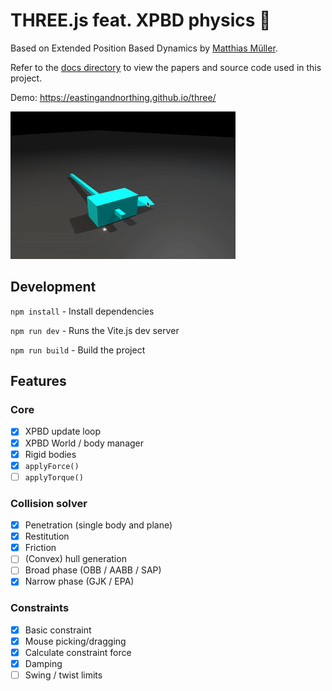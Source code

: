 # THREE.js feat. XPBD physics 🌈
Based on Extended Position Based Dynamics by [Matthias Müller](https://github.com/matthias-research). 

Refer to the [docs directory](./docs/) to view the papers and source code used in this project. 

Demo: https://eastingandnorthing.github.io/three/ 

![](videos/ezgif-5-2ca49911fb.gif)

## Development
`npm install` - Install dependencies

`npm run dev` - Runs the Vite.js dev server

`npm run build` - Build the project

## Features

### Core
- [x] XPBD update loop 
- [x] XPBD World / body manager
- [x] Rigid bodies
- [x] `applyForce()`
- [ ] `applyTorque()`

### Collision solver
- [x] Penetration (single body and plane)
- [x] Restitution
- [x] Friction
- [ ] (Convex) hull generation
- [ ] Broad phase (OBB / AABB / SAP)
- [x] Narrow phase (GJK / EPA)

### Constraints
- [x] Basic constraint
- [x] Mouse picking/dragging
- [x] Calculate constraint force
- [x] Damping
- [ ] Swing / twist limits
